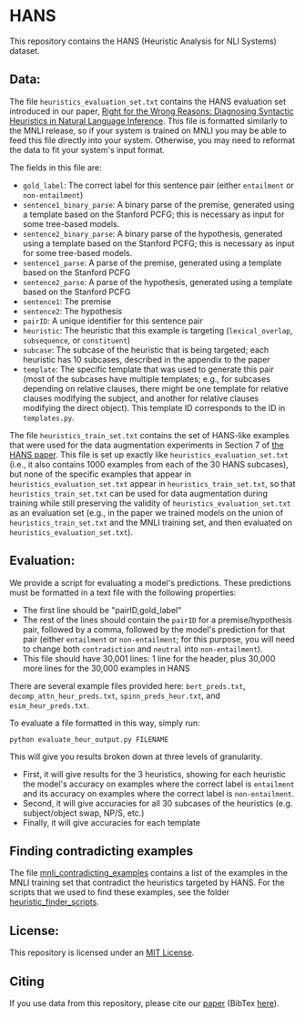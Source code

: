 # HANS
This repository contains the HANS (Heuristic Analysis for NLI Systems) dataset.

## Data:

The file ``heuristics_evaluation_set.txt`` contains the HANS evaluation set introduced in our paper, [Right for the Wrong Reasons: Diagnosing Syntactic Heuristics in Natural Language Inference](https://arxiv.org/abs/1902.01007). This file is formatted similarly to the MNLI release, so if your system is trained on MNLI you may be able to feed this file directly into your system. Otherwise, you may need to reformat the data to fit your system's input format. 

The fields in this file are:
- ``gold_label``: The correct label for this sentence pair (either ``entailment`` or ``non-entailment``)
- ``sentence1_binary_parse``: A binary parse of the premise, generated using a template based on the Stanford PCFG; this is necessary as input for some tree-based models.
- ``sentence2_binary_parse``: A binary parse of the hypothesis, generated using a template based on the Stanford PCFG; this is necessary as input for some tree-based models.
- ``sentence1_parse``: A parse of the premise, generated using a template based on the Stanford PCFG
- ``sentence2_parse``: A parse of the hypothesis, generated using a template based on the Stanford PCFG
- ``sentence1``: The premise
- ``sentence2``: The hypothesis
- ``pairID``: A unique identifier for this sentence pair
- ``heuristic``: The heuristic that this example is targeting (``lexical_overlap``, ``subsequence``, or ``constituent``)
- ``subcase``: The subcase of the heuristic that is being targeted; each heuristic has 10 subcases, described in the appendix to the paper
- ``template``: The specific template that was used to generate this pair (most of the subcases have multiple templates; e.g., for subcases depending on relative clauses, there might be one template for relative clauses modifying the subject, and another for relative clauses modifying the direct object). This template ID corresponds to the ID in ``templates.py``.

The file ``heuristics_train_set.txt`` contains the set of HANS-like examples that were used for the data augmentation experiments in Section 7 of [the HANS paper](https://arxiv.org/pdf/1902.01007.pdf). This file is set up exactly like ``heuristics_evaluation_set.txt`` (i.e., it also contains 1000 examples from each of the 30 HANS subcases), but none of the specific examples that appear in ``heuristics_evaluation_set.txt`` appear in ``heuristics_train_set.txt``, so that ``heuristics_train_set.txt`` can be used for data augmentation during training while still preserving the validity of ``heuristics_evaluation_set.txt`` as an evaluation set (e.g., in the paper we trained models on the union of ``heuristics_train_set.txt`` and the MNLI training set, and then evaluated on ``heuristics_evaluation_set.txt``).

## Evaluation:

We provide a script for evaluating a model's predictions. These predictions must be formatted in a text file with the following properties:
 - The first line should be "pairID,gold_label"
 - The rest of the lines should contain the ``pairID`` for a premise/hypothesis pair, followed by a comma, followed by the model's prediction for that pair (either ``entailment`` or ``non-entailment``; for this purpose, you will need to change both ``contradiction`` and ``neutral`` into ``non-entailment``).
 - This file should have 30,001 lines: 1 line for the header, plus 30,000 more lines for the 30,000 examples in HANS
 
There are several example files provided here: ``bert_preds.txt``, ``decomp_attn_heur_preds.txt``, ``spinn_preds_heur.txt``, and ``esim_heur_preds.txt``.

To evaluate a file formatted in this way, simply run:

``python evaluate_heur_output.py FILENAME``

This will give you results broken down at three levels of granularity. 
- First, it will give results for the 3 heuristics, showing for each heuristic the model's accuracy on examples where the correct label is ``entailment`` and its accuracy on examples where the correct label is ``non-entailment``.
- Second, it will give accuracies for all 30 subcases of the heuristics (e.g. subject/object swap, NP/S, etc.)
- Finally, it will give accuracies for each template

## Finding contradicting examples

The file [mnli_contradicting_examples](https://github.com/tommccoy1/hans/blob/master/mnli_contradicting_examples) contains a list of the examples in the MNLI training set that contradict the heuristics targeted by HANS. For the scripts that we used to find these examples, see the folder [heuristic_finder_scripts](https://github.com/tommccoy1/hans/tree/master/heuristic_finder_scripts).

## License:

This repository is licensed under an [MIT License](https://github.com/tommccoy1/hans/blob/master/LICENSE.md). 


## Citing

If you use data from this repository, please cite our [paper](https://www.aclweb.org/anthology/P19-1334/) (BibTex [here](https://www.aclweb.org/anthology/P19-1334.bib)).


 

